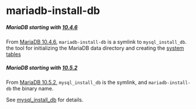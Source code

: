 # mariadb-install-db

##### MariaDB starting with [10.4.6](/kb/en/mariadb-1046-release-notes/)

From [MariaDB 10.4.6](/kb/en/mariadb-1046-release-notes/), `mariadb-install-db` is a symlink to `mysql_install_db`. the tool for initializing the MariaDB data directory and creating the [system tables](/sql-statements-structure/sql-statements/administrative-sql-statements/system-tables)

##### MariaDB starting with [10.5.2](/kb/en/mariadb-1052-release-notes/)

From [MariaDB 10.5.2](/kb/en/mariadb-1052-release-notes/), `mysql_install_db` is the symlink, and `mariadb-install-db` the binary name.

See [mysql_install_db](/clients-utilities/mysql_install_db) for details.